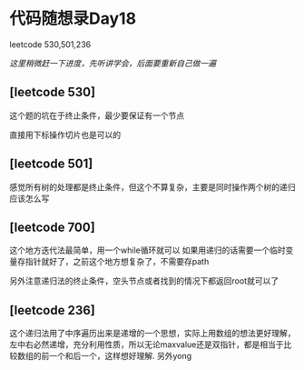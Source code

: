 # 代码随想录Day18

leetcode 530,501,236

*这里稍微赶一下进度，先听讲学会，后面要重新自己做一遍*

## [leetcode 530]

这个题的坑在于终止条件，最少要保证有一个节点

直接用下标操作切片也是可以的

## [leetcode 501]

感觉所有树的处理都是终止条件，但这个不算复杂，主要是同时操作两个树的递归应该怎么写

## [leetcode 700]
这个地方迭代法最简单，用一个while循环就可以
如果用递归的话需要一个临时变量存指针就好了，之前这个地方想复杂了，不需要存path

另外注意递归法的终止条件，空头节点或者找到的情况下都返回root就可以了 

## [leetcode 236]
这个递归法用了中序遍历出来是递增的一个思想，实际上用数组的想法更好理解，左中右必然递增，充分利用性质，所以无论maxvalue还是双指针，都是相当于比较数组的前一个和后一个，这样想好理解.
另外yong
